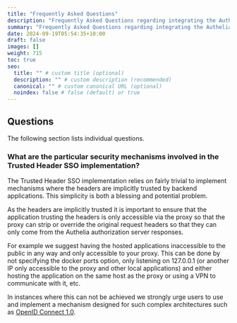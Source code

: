 ```yaml
---
title: "Frequently Asked Questions"
description: "Frequently Asked Questions regarding integrating the Authelia Trusted Header SSO implementation with applications"
summary: "Frequently Asked Questions regarding integrating the Authelia Trusted Header SSO implementation with applications."
date: 2024-09-19T05:54:35+10:00
draft: false
images: []
weight: 715
toc: true
seo:
  title: "" # custom title (optional)
  description: "" # custom description (recommended)
  canonical: "" # custom canonical URL (optional)
  noindex: false # false (default) or true
---
```


## Questions

The following section lists individual questions.

### What are the particular security mechanisms involved in the Trusted Header SSO implementation?

The Trusted Header SSO implementation relies on fairly trivial to implement mechanisms where the headers are implicitly
trusted by backend applications. This simplicity is both a blessing and potential problem.

As the headers are implicitly trusted it is important to ensure that the application trusting the headers is only
accessible via the proxy so that the proxy can strip or override the original request headers so that they can only
come from the Authelia authorization server responses.

For example we suggest having the hosted applications inaccessible to the public in any way and only accessible to your
proxy. This can be done by not specifying the docker ports option, only listening on 127.0.0.1 (or another IP only
accessible to the proxy and other local applications) and either hosting the application on the same host as the proxy
or using a VPN to communicate with it, etc.

In instances where this can not be achieved we strongly urge users to use and implement a mechanism designed for such
complex architectures such as [OpenID Connect 1.0](../openid-connect/introduction.md).

